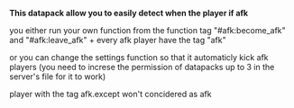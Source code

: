 __**This datapack allow you to easily detect when the player if afk**__

you either run your own function from the function tag "#afk:become_afk" and "#afk:leave_afk" + every afk player have the tag "afk"

or you can change the settings function so that it automaticly kick afk players (you need to increse the permission of datapacks up to 3 in the server's file for it to work)

player with the tag afk.except won't concidered as afk